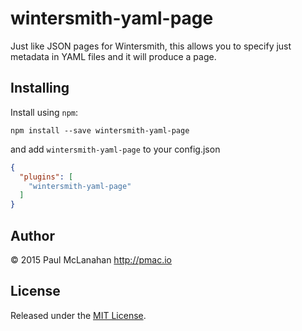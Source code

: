 # wintersmith-yaml-page

Just like JSON pages for Wintersmith, this allows you to specify just metadata in YAML files and it will produce a page.

## Installing

Install using `npm`:

```
npm install --save wintersmith-yaml-page
```

and add `wintersmith-yaml-page` to your config.json

```json
{
  "plugins": [
    "wintersmith-yaml-page"
  ]
}
```

## Author

© 2015 Paul McLanahan <http://pmac.io>

## License

Released under the [MIT License](http://pmac.mit-license.org).
